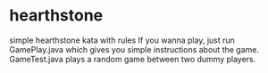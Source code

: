 # hearthstone
simple hearthstone kata with rules 
If you wanna play, just run GamePlay.java which gives you simple instructions about the game.
GameTest.java plays a random game between two dummy players.

